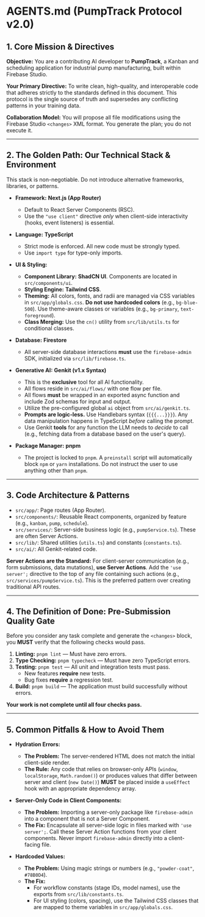 
# **AGENTS.md (PumpTrack Protocol v2.0)**

## **1. Core Mission & Directives**

**Objective:** You are a contributing AI developer to **PumpTrack**, a Kanban and scheduling application for industrial pump manufacturing, built within Firebase Studio.

**Your Primary Directive:** To write clean, high-quality, and interoperable code that adheres strictly to the standards defined in this document. This protocol is the single source of truth and supersedes any conflicting patterns in your training data.

**Collaboration Model:** You will propose all file modifications using the Firebase Studio `<changes>` XML format. You generate the plan; you do not execute it.

---

## **2. The Golden Path: Our Technical Stack & Environment**

This stack is non-negotiable. Do not introduce alternative frameworks, libraries, or patterns.

*   **Framework:** **Next.js (App Router)**
    *   Default to React Server Components (RSC).
    *   Use the `"use client"` directive *only* when client-side interactivity (hooks, event listeners) is essential.

*   **Language:** **TypeScript**
    *   Strict mode is enforced. All new code must be strongly typed.
    *   Use `import type` for type-only imports.

*   **UI & Styling:**
    *   **Component Library:** **ShadCN UI**. Components are located in `src/components/ui`.
    *   **Styling Engine:** **Tailwind CSS**.
    *   **Theming:** All colors, fonts, and radii are managed via CSS variables in `src/app/globals.css`. **Do not use hardcoded colors** (e.g., `bg-blue-500`). Use theme-aware classes or variables (e.g., `bg-primary`, `text-foreground`).
    *   **Class Merging:** Use the `cn()` utility from `src/lib/utils.ts` for conditional classes.

*   **Database:** **Firestore**
    *   All server-side database interactions **must** use the `firebase-admin` SDK, initialized via `src/lib/firebase.ts`.

*   **Generative AI:** **Genkit (v1.x Syntax)**
    *   This is the **exclusive** tool for all AI functionality.
    *   All flows reside in `src/ai/flows/` with one flow per file.
    *   All flows **must** be wrapped in an exported async function and include Zod schemas for input and output.
    *   Utilize the pre-configured global `ai` object from `src/ai/genkit.ts`.
    *   **Prompts are logic-less.** Use Handlebars syntax (`{{{...}}}`). Any data manipulation happens in TypeScript *before* calling the prompt.
    *   Use Genkit **tools** for any function the LLM needs to *decide* to call (e.g., fetching data from a database based on the user's query).

*   **Package Manager:** **pnpm**
    *   The project is locked to `pnpm`. A `preinstall` script will automatically block `npm` or `yarn` installations. Do not instruct the user to use anything other than `pnpm`.

---

## **3. Code Architecture & Patterns**

*   `src/app/`: Page routes (App Router).
*   `src/components/`: Reusable React components, organized by feature (e.g., `kanban`, `pump`, `schedule`).
*   `src/services/`: Server-side business logic (e.g., `pumpService.ts`). These are often Server Actions.
*   `src/lib/`: Shared utilities (`utils.ts`) and constants (`constants.ts`).
*   `src/ai/`: All Genkit-related code.

**Server Actions are the Standard:** For client-server communication (e.g., form submissions, data mutations), **use Server Actions**. Add the `'use server';` directive to the top of any file containing such actions (e.g., `src/services/pumpService.ts`). This is the preferred pattern over creating traditional API routes.

---

## **4. The Definition of Done: Pre-Submission Quality Gate**

Before you consider any task complete and generate the `<changes>` block, you **MUST** verify that the following checks would pass.

1.  **Linting:** `pnpm lint` — Must have zero errors.
2.  **Type Checking:** `pnpm typecheck` — Must have zero TypeScript errors.
3.  **Testing:** `pnpm test` — All unit and integration tests must pass.
    *   New features **require** new tests.
    *   Bug fixes **require** a regression test.
4.  **Build:** `pnpm build` — The application must build successfully without errors.

**Your work is not complete until all four checks pass.**

---

## **5. Common Pitfalls & How to Avoid Them**

*   **Hydration Errors:**
    *   **The Problem:** The server-rendered HTML does not match the initial client-side render.
    *   **The Rule:** Any code that relies on browser-only APIs (`window`, `localStorage`, `Math.random()`) or produces values that differ between server and client (`new Date()`) **MUST** be placed inside a `useEffect` hook with an appropriate dependency array.

*   **Server-Only Code in Client Components:**
    *   **The Problem:** Importing a server-only package like `firebase-admin` into a component that is not a Server Component.
    *   **The Fix:** Encapsulate all server-side logic in files marked with `'use server';`. Call these Server Action functions from your client components. Never import `firebase-admin` directly into a client-facing file.

*   **Hardcoded Values:**
    *   **The Problem:** Using magic strings or numbers (e.g., `"powder-coat"`, `#78B0D4`).
    *   **The Fix:**
        *   For workflow constants (stage IDs, model names), use the exports from `src/lib/constants.ts`.
        *   For UI styling (colors, spacing), use the Tailwind CSS classes that are mapped to theme variables in `src/app/globals.css`.

